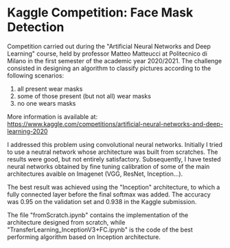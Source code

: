 # Kaggle Competition: Face Mask Detection

Competition carried out during the "Artificial Neural Networks and Deep Learning" course, held by professor Matteo Matteucci at Politecnico di Milano in the first semester of the academic year 2020/2021. The challenge consisted in designing an algorithm to classify pictures according to the following scenarios:
1) all present wear masks
2) some of those present (but not all) wear masks
3) no one wears masks

More information is available at:  <a>https://www.kaggle.com/competitions/artificial-neural-networks-and-deep-learning-2020</a>

I addressed this problem using convolutional neural networks.
Initially I tried to use a neutral network whose architecture was built from scratches. The results were good, but not entirely satisfactory.
Subsequently, I have tested neural networks obtained by fine tuning calibration of some of the main architectures avaible on Imagenet (VGG, ResNet, Inception...).

The best result was achieved using the "Inception" architecture, to which a fully connected layer before the final softmax was added. The accuracy was 0.95 on the validation set and 0.938 in the Kaggle submission.

The file "fromScratch.ipynb" contains the implementation of the architecture designed from scratch, while "TransferLearning_InceptionV3+FC.ipynb" is the code of the best performing algorithm based on Inception architecture. 
